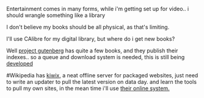 Entertainment comes in many forms, while i'm getting set up for video.. i should wrangle something like a library

I don't believe my books should be all physical, as that's limiting.

I'll use CAlibre for my digital library, but where do i get new books?

Well [project gutenberg](https://www.gutenberg.org/) has quite a few books, and they publish their indexes..
so a queue and download system is needed, this is still being [developed](https://github.com/Nearline-life/bookshelf)

#Wikipedia 
has [kiwix](https://kiwix.org/en/), a neat offline server for packaged websites, just need to write an updater to pull the latest version on data day.
and learn the tools to pull my own sites, in the mean time i'll use [their online system.](https://zimit.kiwix.org/)